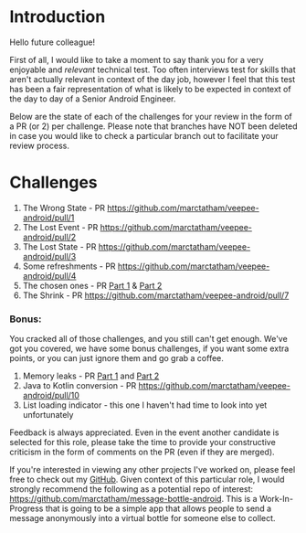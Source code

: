 # Introduction
Hello future colleague!

First of all, I would like to take a moment to say thank you for a very enjoyable and 
*relevant* technical test. Too often interviews test for skills that aren't actually relevant 
in context of the day job, however I feel that this test has been a fair representation of
what is likely to be expected in context of the day to day of a Senior Android Engineer. 

Below are the state of each of the challenges for your review in the form of a PR (or 2) per challenge.
Please note that branches have NOT been deleted in case you would like to check a particular branch out 
to facilitate your review process. 

# Challenges
1. The Wrong State - PR https://github.com/marctatham/veepee-android/pull/1
2. The Lost Event - PR https://github.com/marctatham/veepee-android/pull/2
3. The Lost State - PR https://github.com/marctatham/veepee-android/pull/3
4. Some refreshments - PR https://github.com/marctatham/veepee-android/pull/4
5. The chosen ones - PR [Part 1](https://github.com/marctatham/veepee-android/pull/5) & [Part 2](https://github.com/marctatham/veepee-android/pull/6) 
6. The Shrink - PR https://github.com/marctatham/veepee-android/pull/7 

### Bonus:
You cracked all of those challenges, and you still can't get enough. We've got you covered, we have some bonus challenges, if you want some extra points, or you can just ignore them and go grab a coffee.

1. Memory leaks - PR [Part 1](https://github.com/marctatham/veepee-android/pull/8) and [Part 2](https://github.com/marctatham/veepee-android/pull/9)
2. Java to Kotlin conversion - PR https://github.com/marctatham/veepee-android/pull/10
3. List loading indicator - this one I haven't had time to look into yet unfortunately

Feedback is always appreciated. 
Even in the event another candidate is selected for this role, please take the time to provide your constructive criticism 
in the form of comments on the PR (even if they are merged).

If you're interested in viewing any other projects I've worked on, please feel free to check out my [GitHub](https://github.com/marctatham). 
Given context of this particular role, I would strongly recommend the following as a potential repo of interest:
https://github.com/marctatham/message-bottle-android. This is a Work-In-Progress that is going to be a simple app 
that allows people to send a message anonymously into a virtual bottle for someone else to collect.